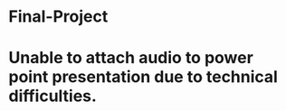 # Final-Project
# Unable to attach audio to power point presentation due to technical difficulties. 
